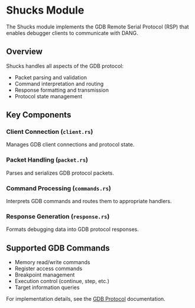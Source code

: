 # Shucks Module

The Shucks module implements the GDB Remote Serial Protocol (RSP) that enables debugger clients to communicate with DANG.

## Overview

Shucks handles all aspects of the GDB protocol:
- Packet parsing and validation
- Command interpretation and routing
- Response formatting and transmission
- Protocol state management

## Key Components

### Client Connection (`client.rs`)

Manages GDB client connections and protocol state.

### Packet Handling (`packet.rs`)

Parses and serializes GDB protocol packets.

### Command Processing (`commands.rs`)

Interprets GDB commands and routes them to appropriate handlers.

### Response Generation (`response.rs`)

Formats debugging data into GDB protocol responses.

## Supported GDB Commands

- Memory read/write commands
- Register access commands
- Breakpoint management
- Execution control (continue, step, etc.)
- Target information queries

For implementation details, see the [GDB Protocol](../advanced/gdb-protocol.md) documentation.
